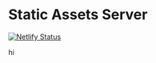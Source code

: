 # Static Assets Server

[![Netlify Status](https://api.netlify.com/api/v1/badges/75476e4e-6edd-4555-8914-89385ee81cdd/deploy-status)](https://app.netlify.com/sites/lambda-static-server/deploys)



hi
